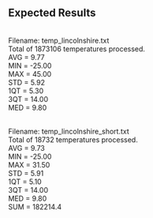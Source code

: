 <h2> Expected Results </h2> <br />
Filename: temp_lincolnshire.txt <br />
Total of 1873106 temperatures processed. <br />
AVG = 9.77 <br />
MIN = -25.00 <br />
MAX = 45.00 <br />
STD = 5.92 <br />
1QT = 5.30 <br />
3QT = 14.00 <br />
MED = 9.80 <br />
<br /> 

Filename: temp_lincolnshire_short.txt <br />
Total of 18732 temperatures processed. <br />
AVG = 9.73 <br />
MIN = -25.00 <br />
MAX = 31.50 <br />
STD = 5.91 <br />
1QT = 5.10 <br />
3QT = 14.00 <br />
MED = 9.80 <br />
SUM = 182214.4 <br/>
